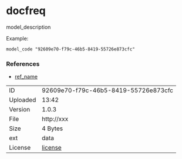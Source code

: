 # docfreq

model_description

Example:

```
model_code "92609e70-f79c-46b5-8419-55726e873cfc"
```

### References

* [ref_name](ref_url)

|    |    |
|:---|:---|
| ID       | 92609e70-f79c-46b5-8419-55726e873cfc |
| Uploaded | 13:42 |
| Version  | 1.0.3 |
| File     | http://xxx |
| Size     | 4 Bytes |
| ext | data |
| License  | [license](link) |

